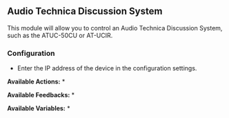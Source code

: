 ## Audio Technica Discussion System

This module will allow you to control an Audio Technica Discussion System, such as the ATUC-50CU or AT-UCIR.

### Configuration
* Enter the IP address of the device in the configuration settings.

**Available Actions:**
* 

**Available Feedbacks:**
* 

**Available Variables:**
* 